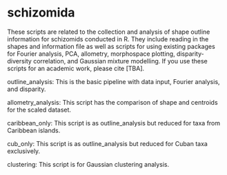 # schizomida

These scripts are related to the collection and analysis of shape outline information for schizomids conducted in R. They include reading in the shapes and information file as well as scripts for using existing packages for Fourier analysis, PCA, allometry, morphospace plotting, disparity-diversity correlation, and Gaussian mixture modelling. If you use these scripts for an academic work, please cite [TBA].


outline_analysis: This is the basic pipeline with data input, Fourier analysis, and disparity.

allometry_analysis: This script has the comparison of shape and centroids for the scaled dataset.

caribbean_only: This script is as outline_analysis but reduced for taxa from Caribbean islands.

cub_only: This script is as outline_analysis but reduced for Cuban taxa exclusively.

clustering: This script is for Gaussian clustering analysis.
